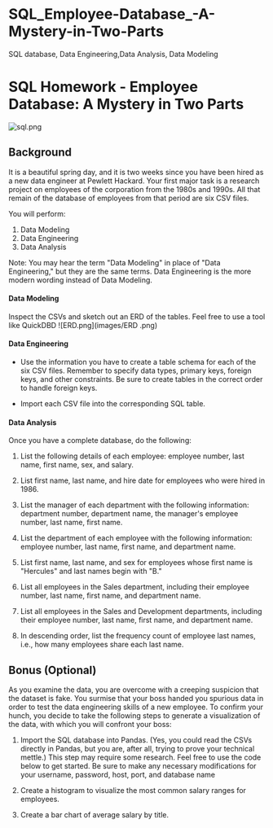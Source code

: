 # SQL_Employee-Database_-A-Mystery-in-Two-Parts
SQL database, Data Engineering,Data Analysis, Data Modeling

# SQL Homework - Employee Database: A Mystery in Two Parts

![sql.png](sql.png)

## Background

It is a beautiful spring day, and it is two weeks since you have been hired as a new data engineer at Pewlett Hackard. Your first major task is a research project on employees of the corporation from the 1980s and 1990s. All that remain of the database of employees from that period are six CSV files.

You will perform:

1. Data Modeling
2. Data Engineering
3. Data Analysis

Note: You may hear the term "Data Modeling" in place of "Data Engineering," but they are the same terms. Data Engineering is the more modern wording instead of Data Modeling.

#### Data Modeling
Inspect the CSVs and sketch out an ERD of the tables. Feel free to use a tool like QuickDBD
![ERD.png](images/ERD .png)

#### Data Engineering

* Use the information you have to create a table schema for each of the six CSV files. Remember to specify data types, primary keys, foreign keys, and other constraints. Be sure to create tables in the correct order to handle foreign keys.

* Import each CSV file into the corresponding SQL table. 


#### Data Analysis

Once you have a complete database, do the following:

1. List the following details of each employee: employee number, last name, first name, sex, and salary.

2. List first name, last name, and hire date for employees who were hired in 1986.

3. List the manager of each department with the following information: department number, department name, the manager's employee number, last name, first name.

4. List the department of each employee with the following information: employee number, last name, first name, and department name.

5. List first name, last name, and sex for employees whose first name is "Hercules" and last names begin with "B."

6. List all employees in the Sales department, including their employee number, last name, first name, and department name.

7. List all employees in the Sales and Development departments, including their employee number, last name, first name, and department name.

8. In descending order, list the frequency count of employee last names, i.e., how many employees share each last name.

## Bonus (Optional)

As you examine the data, you are overcome with a creeping suspicion that the dataset is fake. You surmise that your boss handed you spurious data in order to test the data engineering skills of a new employee. To confirm your hunch, you decide to take the following steps to generate a visualization of the data, with which you will confront your boss:

1. Import the SQL database into Pandas. (Yes, you could read the CSVs directly in Pandas, but you are, after all, trying to prove your technical mettle.) This step may require some research. Feel free to use the code below to get started. Be sure to make any necessary modifications for your username, password, host, port, and database name


2. Create a histogram to visualize the most common salary ranges for employees.

3. Create a bar chart of average salary by title.

